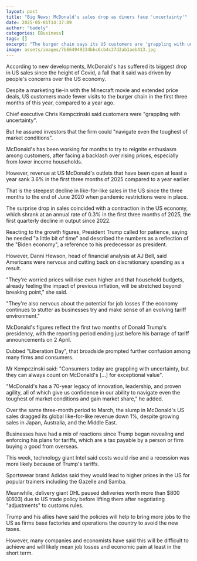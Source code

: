```yaml
---
layout: post
title: "Big News: McDonald's sales drop as diners face 'uncertainty'"
date: 2025-05-01T14:37:09
author: "badely"
categories: [Business]
tags: []
excerpt: "The burger chain says its US customers are 'grappling with uncertainty'."
image: assets/images/7b664949334bbc6cb4c37d2ab1aeb413.jpg
---
```


According to new developments, McDonald's has suffered its biggest drop in US sales since the height of Covid, a fall that it said was driven by people's concerns over the US economy.

Despite a marketing tie-in with the Minecraft movie and extended price deals, US customers made fewer visits to the burger chain in the first three months of this year, compared to a year ago.

Chief executive Chris Kempczinski said customers were "grappling with uncertainty".

But he assured investors that the firm could "navigate even the toughest of market conditions". 

McDonald's has been working for months to try to reignite enthusiasm among customers, after facing a backlash over rising prices, especially from lower income households.

However, revenue at US McDonald's outlets that have been open at least a year sank 3.6% in the first three months of 2025 compared to a year earlier.

That is the steepest decline in like-for-like sales in the US since the three months to the end of June 2020 when pandemic restrictions were in place.

The surprise drop in sales coincided with a contraction in the US economy, which shrank at an annual rate of 0.3% in the first three months of 2025, the first quarterly decline in output since 2022.

Reacting to the growth figures, President Trump called for patience, saying he needed "a little bit of time" and described the numbers as a reflection of the "Biden economy", a reference to his predecessor as president.

However, Danni Hewson, head of financial analysis at AJ Bell, said Americans were nervous and cutting back on discretionary spending as a result.

"They're worried prices will rise even higher and that household budgets, already feeling the impact of previous inflation, will be stretched beyond breaking point," she said.

"They're also nervous about the potential for job losses if the economy continues to stutter as businesses try and make sense of an evolving tariff environment."

McDonald's figures reflect the first two months of Donald Trump's presidency, with the reporting period ending just before his barrage of tariff announcements on 2 April.

Dubbed "Liberation Day", that broadside prompted further confusion among many firms and consumers.

Mr Kempczinski said: "Consumers today are grappling with uncertainty, but they can always count on McDonald's [...] for exceptional value".

"McDonald's has a 70-year legacy of innovation, leadership, and proven agility, all of which give us confidence in our ability to navigate even the toughest of market conditions and gain market share," he added.

Over the same three-month period to March, the slump in McDonald's US sales dragged its global like-for-like revenue down 1%, despite growing sales in Japan, Australia, and the Middle East.

Businesses have had a mix of reactions since Trump began revealing and enforcing his plans for tariffs, which are a tax payable by a person or firm buying a good from overseas.

This week, technology giant Intel said costs would rise and a recession was more likely because of Trump's tariffs.

Sportswear brand Adidas said they would lead to higher prices in the US for popular trainers including the Gazelle and Samba.

Meanwhile, delivery giant DHL paused deliveries worth more than $800 (£603) due to US trade policy before lifting them after negotiating "adjustments" to customs rules.

Trump and his allies have said the policies will help to bring more jobs to the US as firms base factories and operations the country to avoid the new taxes.

However, many companies and economists have said this will be difficult to achieve and will likely mean job losses and economic pain at least in the short term.

